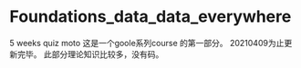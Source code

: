 # Foundations_data_data_everywhere
5 weeks quiz moto
这是一个goole系列course 的第一部分。
20210409为止更新完毕。
此部分理论知识比较多，没有码。
